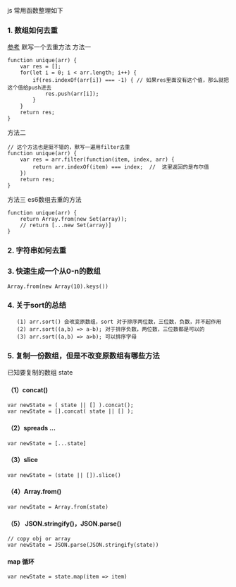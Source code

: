 js 常用函数整理如下
### 1. 数组如何去重
[参考](https://github.com/mqyqingfeng/Blog/issues/27)
默写一个去重方法
方法一
```
function unique(arr) {
    var res = [];
    for(let i = 0; i < arr.length; i++) {
        if(res.indexOf(arr[i]) === -1) { // 如果res里面没有这个值，那么就把这个值给push进去
            res.push(arr[i]);
        }
    }
    return res;
}
```
方法二
```
// 这个方法也是挺不错的，默写一遍用filter去重
function unique(arr) {
    var res = arr.filter(function(item, index, arr) {
        return arr.indexOf(item) === index;  //  这里返回的是布尔值
    })
    return res;
}
```
方法三 es6数组去重的方法
```
function unique(arr) {
    return Array.from(new Set(array));
    // return [...new Set(array)]
}
```
### 2. 字符串如何去重
### 3. 快速生成一个从0-n的数组
`Array.from(new Array(10).keys())`
### 4. 关于sort的总结
```
   (1) arr.sort() 会改变原数组，sort 对于排序两位数，三位数，负数，并不起作用
   (2) arr.sort((a,b) => a-b); 对于排序负数，两位数，三位数都是可以的
   (3) arr.sort((a,b) => a>b); 可以排序字母
```
### 5. 复制一份数组，但是不改变原数组有哪些方法
已知要复制的数组 state
#### （1）concat()
```
var newState = ( state || [] ).concat();
var newState = [].concat( state || [] );
```

#### （2）spreads ...
```
var newState = [...state]
```

#### （3）slice
```
var newState = (state || []).slice()
```

#### （4）Array.from()
```
var newState = Array.from(state)
```

#### （5） JSON.stringify()，JSON.parse()
```
// copy obj or array
var newState = JSON.parse(JSON.stringify(state))
```

#### map 循环
```
var newState = state.map(item => item)
```